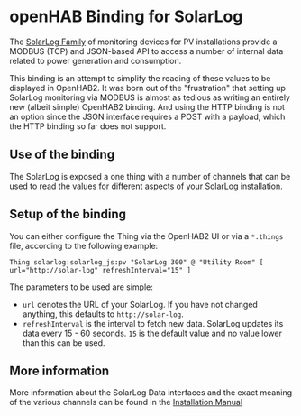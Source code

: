 # openHAB Binding for SolarLog 

The [SolarLog Family](http://www.solar-log.com/en/home.html) of monitoring devices for PV installations provide a MODBUS (TCP) and JSON-based API to access a number of internal data related to power generation and consumption. 

This binding is an attempt to simplify the reading of these values to be displayed in OpenHAB2. It was born out of the "frustration" that setting up SolarLog monitoring via MODBUS is almost as tedious as writing an entirely new (albeit simple) OpenHAB2 binding. And using the HTTP binding is not an option since the JSON interface requires a POST with a payload, which the HTTP binding so far does not support.

## Use of the binding

The SolarLog is exposed a one thing with a number of channels that can be used to read the values for different aspects of your SolarLog installation. 

## Setup of the binding

You can either configure the Thing via the OpenHAB2 UI or via a `*.things` file, according to the following example:

`Thing solarlog:solarlog_js:pv "SolarLog 300" @ "Utility Room" [ url="http://solar-log" refreshInterval="15" ]`

The parameters to be used are simple:

* `url` denotes the URL of your SolarLog. If you have not changed anything, this defaults to `http://solar-log`.
* `refreshInterval` is the interval to fetch new data. SolarLog updates its data every 15 - 60 seconds. `15` is the default value and no value lower than this can be used.

## More information
More information about the SolarLog Data interfaces and the exact meaning of the various channels can be found in the [Installation Manual](http://www.solar-log.com/fileadmin/BENUTZERDATEN/Downloads/Handbuecher/EN/SolarLog_Installation_manual_EN.pdf)